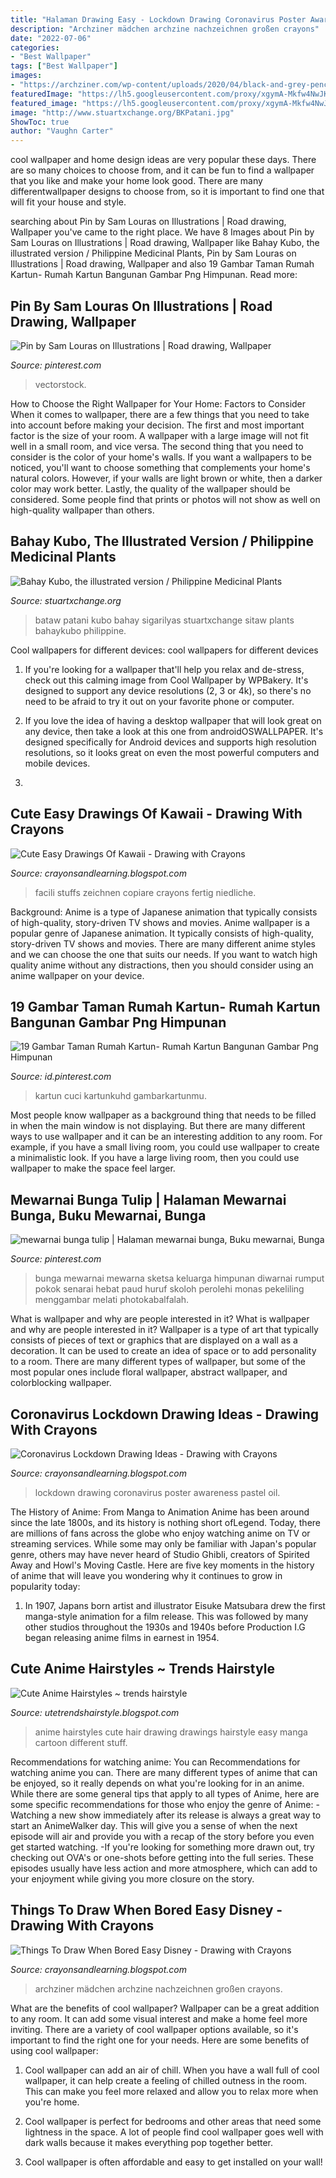 ```yaml
---
title: "Halaman Drawing Easy - Lockdown Drawing Coronavirus Poster Awareness Pastel Oil"
description: "Archziner mädchen archzine nachzeichnen großen crayons"
date: "2022-07-06"
categories:
- "Best Wallpaper"
tags: ["Best Wallpaper"]
images:
- "https://archziner.com/wp-content/uploads/2020/04/black-and-grey-pencil-sketch-on-white-background-what-to-draw-when-bored-girl-with-long-hair-big-eyes.jpg"
featuredImage: "https://lh5.googleusercontent.com/proxy/xgymA-Mkfw4NwJKk2Br01nLuCa9_hyaRD4RGYjVOOOEBXDs_-aBPtevOcpVsg_GpG-kG9CiOftNsjR4MSlvVhfyrYSGWx9rqg8kVhwXMPqqJ9T1cvYnhn5dSUg=w1200-h630-p-k-no-nu"
featured_image: "https://lh5.googleusercontent.com/proxy/xgymA-Mkfw4NwJKk2Br01nLuCa9_hyaRD4RGYjVOOOEBXDs_-aBPtevOcpVsg_GpG-kG9CiOftNsjR4MSlvVhfyrYSGWx9rqg8kVhwXMPqqJ9T1cvYnhn5dSUg=w1200-h630-p-k-no-nu"
image: "http://www.stuartxchange.org/BKPatani.jpg"
ShowToc: true
author: "Vaughn Carter"
---
```



cool wallpaper and home design ideas are very popular these days. There are so many choices to choose from, and it can be fun to find a wallpaper that you like and make your home look good. There are many differentwallpaper designs to choose from, so it is important to find one that will fit your house and style.

	

		
searching about Pin by Sam Louras on Illustrations | Road drawing, Wallpaper you've came to the right place. We have 8 Images about Pin by Sam Louras on Illustrations | Road drawing, Wallpaper like Bahay Kubo, the illustrated version / Philippine Medicinal Plants, Pin by Sam Louras on Illustrations | Road drawing, Wallpaper and also 19 Gambar Taman Rumah Kartun- Rumah Kartun Bangunan Gambar Png Himpunan. Read more:
		
    
## Pin By Sam Louras On Illustrations | Road Drawing, Wallpaper

<img loading=lazy src="https://i.pinimg.com/736x/5d/ab/8f/5dab8f9407f4eca8a10594b42880b743.jpg" onerror="this.onerror=null;this.src='https://tse3.mm.bing.net/th?id=OIP.kx3OMUfvlT_Yikc_2gu06AHaF0&amp;pid=15.1';" alt="Pin by Sam Louras on Illustrations | Road drawing, Wallpaper">

_Source: pinterest.com_

>vectorstock. 

	

How to Choose the Right Wallpaper for Your Home: Factors to Consider
When it comes to wallpaper, there are a few things that you need to take into account before making your decision. The first and most important factor is the size of your room. A wallpaper with a large image will not fit well in a small room, and vice versa. 
The second thing that you need to consider is the color of your home's walls. If you want a wallpapers to be noticed, you'll want to choose something that complements your home's natural colors. However, if your walls are light brown or white, then a darker color may work better. 
Lastly, the quality of the wallpaper should be considered. Some people find that prints or photos will not show as well on high-quality wallpaper than others.

    
## Bahay Kubo, The Illustrated Version / Philippine Medicinal Plants

<img loading=lazy src="http://www.stuartxchange.org/BKPatani.jpg" onerror="this.onerror=null;this.src='https://tse1.mm.bing.net/th?id=OIP.tgcRRDBlr5qURTBtMp8J4wAAAA&amp;pid=15.1';" alt="Bahay Kubo, the illustrated version / Philippine Medicinal Plants">

_Source: stuartxchange.org_

>bataw patani kubo bahay sigarilyas stuartxchange sitaw plants bahaykubo philippine. 

	

Cool wallpapers for different devices:
cool wallpapers for different devices 

1. If you're looking for a wallpaper that'll help you relax and de-stress, check out this calming image from Cool Wallpaper by WPBakery. It's designed to support any device resolutions (2, 3 or 4k), so there's no need to be afraid to try it out on your favorite phone or computer.

2. If you love the idea of having a desktop wallpaper that will look great on any device, then take a look at this one from androidOSWALLPAPER. It's designed specifically for Android devices and supports high resolution resolutions, so it looks great on even the most powerful computers and mobile devices.

3.

    
## Cute Easy Drawings Of Kawaii - Drawing With Crayons

<img loading=lazy src="https://lh5.googleusercontent.com/proxy/xgymA-Mkfw4NwJKk2Br01nLuCa9_hyaRD4RGYjVOOOEBXDs_-aBPtevOcpVsg_GpG-kG9CiOftNsjR4MSlvVhfyrYSGWx9rqg8kVhwXMPqqJ9T1cvYnhn5dSUg=w1200-h630-p-k-no-nu" onerror="this.onerror=null;this.src='https://tse1.mm.bing.net/th?id=OIP.0oDQC9cMeXKZJkoxS6-POwHaFj&amp;pid=15.1';" alt="Cute Easy Drawings Of Kawaii - Drawing with Crayons">

_Source: crayonsandlearning.blogspot.com_

>facili stuffs zeichnen copiare crayons fertig niedliche. 

	

Background: Anime is a type of Japanese animation that typically consists of high-quality, story-driven TV shows and movies.
Anime wallpaper is a popular genre of Japanese animation. It typically consists of high-quality, story-driven TV shows and movies. There are many different anime styles and we can choose the one that suits our needs. If you want to watch high quality anime without any distractions, then you should consider using an anime wallpaper on your device.

    
## 19 Gambar Taman Rumah Kartun- Rumah Kartun Bangunan Gambar Png Himpunan

<img loading=lazy src="https://i.pinimg.com/736x/7a/53/be/7a53be4970366a564e223082b2095aa2.jpg" onerror="this.onerror=null;this.src='https://tse4.mm.bing.net/th?id=OIP.xWuAxlFtU7duAvEH_XHnhwHaFL&amp;pid=15.1';" alt="19 Gambar Taman Rumah Kartun- Rumah Kartun Bangunan Gambar Png Himpunan">

_Source: id.pinterest.com_

>kartun cuci kartunkuhd gambarkartunmu. 

	

Most people know wallpaper as a background thing that needs to be filled in when the main window is not displaying. But there are many different ways to use wallpaper and it can be an interesting addition to any room. For example, if you have a small living room, you could use wallpaper to create a minimalistic look. If you have a large living room, then you could use wallpaper to make the space feel larger.

    
## Mewarnai Bunga Tulip | Halaman Mewarnai Bunga, Buku Mewarnai, Bunga

<img loading=lazy src="https://i.pinimg.com/736x/6a/8f/23/6a8f235d1794c3b58a8c44767e562cc7--bunga-tulip.jpg" onerror="this.onerror=null;this.src='https://tse1.mm.bing.net/th?id=OIP.iQvZ1rJwlvXtZ2TUji4pUQHaHa&amp;pid=15.1';" alt="mewarnai bunga tulip | Halaman mewarnai bunga, Buku mewarnai, Bunga">

_Source: pinterest.com_

>bunga mewarnai mewarna sketsa keluarga himpunan diwarnai rumput pokok senarai hebat paud huruf skoloh perolehi monas pekeliling menggambar melati photokabalfalah. 

	

What is wallpaper and why are people interested in it?
What is wallpaper and why are people interested in it?
Wallpaper is a type of art that typically consists of pieces of text or graphics that are displayed on a wall as a decoration. It can be used to create an idea of space or to add personality to a room. There are many different types of wallpaper, but some of the most popular ones include floral wallpaper, abstract wallpaper, and colorblocking wallpaper.

    
## Coronavirus Lockdown Drawing Ideas - Drawing With Crayons

<img loading=lazy src="https://i.ytimg.com/vi/v59afUdqLJY/maxresdefault.jpg" onerror="this.onerror=null;this.src='https://tse2.mm.bing.net/th?id=OIP.IC3WqyYIpGQMiH7p0OrE5gHaEK&amp;pid=15.1';" alt="Coronavirus Lockdown Drawing Ideas - Drawing with Crayons">

_Source: crayonsandlearning.blogspot.com_

>lockdown drawing coronavirus poster awareness pastel oil. 

	

The History of Anime: From Manga to Animation
Anime has been around since the late 1800s, and its history is nothing short ofLegend. Today, there are millions of fans across the globe who enjoy watching anime on TV or streaming services. While some may only be familiar with Japan's popular genre, others may have never heard of Studio Ghibli, creators of Spirited Away and Howl's Moving Castle. Here are five key moments in the history of anime that will leave you wondering why it continues to grow in popularity today:
1) In 1907, Japans born artist and illustrator Eisuke Matsubara drew the first manga-style animation for a film release. This was followed by many other studios throughout the 1930s and 1940s before Production I.G began releasing anime films in earnest in 1954.

    
## Cute Anime Hairstyles ~ Trends Hairstyle

<img loading=lazy src="http://4.bp.blogspot.com/-k3dVe0Joxnc/VqYRiDPkOFI/AAAAAAAAAT4/w00C3DkL3gs/s1600/cute-anime-drawing-ideas.png" onerror="this.onerror=null;this.src='https://tse1.mm.bing.net/th?id=OIP.wkOqjzibwBdXs32IniJqywHaHO&amp;pid=15.1';" alt="Cute Anime Hairstyles ~ trends hairstyle">

_Source: utetrendshairstyle.blogspot.com_

>anime hairstyles cute hair drawing drawings hairstyle easy manga cartoon different stuff. 

	

Recommendations for watching anime: You can
Recommendations for watching anime you can. There are many different types of anime that can be enjoyed, so it really depends on what you're looking for in an anime. While there are some general tips that apply to all types of Anime, here are some specific recommendations for those who enjoy the genre of Anime: 
-Watching a new show immediately after its release is always a great way to start an AnimeWalker day. This will give you a sense of when the next episode will air and provide you with a recap of the story before you even get started watching. 
-If you're looking for something more drawn out, try checking out OVA's or one-shots before getting into the full series. These episodes usually have less action and more atmosphere, which can add to your enjoyment while giving you more closure on the story.

    
## Things To Draw When Bored Easy Disney - Drawing With Crayons

<img loading=lazy src="https://archziner.com/wp-content/uploads/2020/04/black-and-grey-pencil-sketch-on-white-background-what-to-draw-when-bored-girl-with-long-hair-big-eyes.jpg" onerror="this.onerror=null;this.src='https://tse2.mm.bing.net/th?id=OIP.-UaQLOvvFc57KJ0LHxParQHaI9&amp;pid=15.1';" alt="Things To Draw When Bored Easy Disney - Drawing with Crayons">

_Source: crayonsandlearning.blogspot.com_

>archziner mädchen archzine nachzeichnen großen crayons. 

	

What are the benefits of cool wallpaper?
Wallpaper can be a great addition to any room. It can add some visual interest and make a home feel more inviting. There are a variety of cool wallpaper options available, so it's important to find the right one for your needs. Here are some benefits of using cool wallpaper: 
1. Cool wallpaper can add an air of chill. When you have a wall full of cool wallpaper, it can help create a feeling of chilled outness in the room. This can make you feel more relaxed and allow you to relax more when you're home. 

2. Cool wallpaper is perfect for bedrooms and other areas that need some lightness in the space. A lot of people find cool wallpaper goes well with dark walls because it makes everything pop together better. 

3. Cool wallpaper is often affordable and easy to get installed on your wall!

